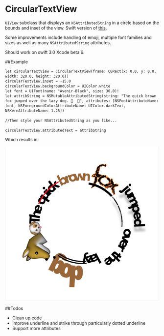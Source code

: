 # CircularTextView
`UIView` subclass that displays an `NSAttributedString` in a circle based on the bounds and inset of the view. Swift version of [this](https://gist.github.com/warpling/fae69d61986c6b7b38f33b83d65de0ed).

Some improvements include handling of emoji, multiple font families and sizes as well as many `NSAttributedString` attributes. 

Should work on swift 3.0 Xcode beta 6.

##Example

```
let circularTextView = CircularTextView(frame: CGRect(x: 0.0, y: 0.0, width: 320.0, height: 320.0))
circularTextView.inset = -15.0
circularTextView.backgroundColor = UIColor.white
let font = UIFont(name: "Avenir-Black", size: 30.0)!
let attribString = NSMutableAttributedString(string: "The quick brown fox jumped over the lazy dog. 🐺  🐶", attributes: [NSFontAttributeName: font, NSForegroundColorAttributeName: UIColor.darkText, NSKernAttributeName: 1.25])

//Then style your NSAttributedString as you like... 

circularTextView.attributedText = attribString

```

Which results in:

![screen shot](screenshot.png)

##Todos
- Clean up code
- Improve underline and strike through particularly dotted underline
- Support more attributes
